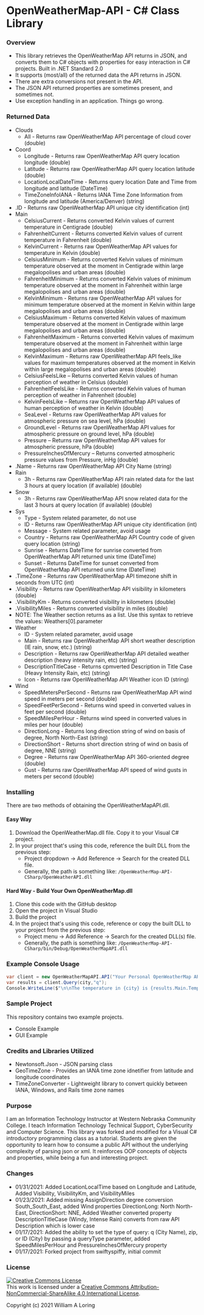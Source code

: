 # OpenWeatherMap-API - C# Class Library

### Overview
- This library retrieves the OpenWeatherMap API returns in JSON, and converts them to C# objects with properties for easy interaction in C# projects. Built in .NET Standard 2.0
- It supports (most/all) of the returned data the API returns in JSON.
- There are extra conversions not present in the API.
- The JSON API returned properties are sometimes present, and sometimes not.
- Use exception handling in an application. Things go wrong.

### Returned Data
- Clouds
  * All - Returns raw OpenWeatherMap API percentage of cloud cover (double)
- Coord
  * Longitude - Returns raw OpenWeatherMap API query location longitude (double)
  * Latitude - Returns raw OpenWeatherMap API query location latitude (double)
  * LocationLocalDateTime - Returns query location Date and Time from longitude and latitude (DateTime)
  * TimeZoneInfoIANA - Returns IANA Time Zone Information from longitude and latitude (America/Denver) (string)
- .ID - Returns raw OpenWeatherMap API unique city identification (int)
- Main
  * CelsiusCurrent - Returns converted Kelvin values of current temperature in Centigrade (double)
  * FahrenheitCurrent - Returns converted Kelvin values of current temperature in Fahrenheit (double)
  * KelvinCurrent - Returns raw OpenWeatherMap API values for temperature in Kelvin (double)
  * CelsiusMinimum - Returns converted Kelvin values of minimum temperature observed at the moment in Centigrade within large megalopolises and urban areas (double)
  * FahrenheitMinimum - Returns converted Kelvin values of minimum temperature observed at the moment in Fahrenheit within large megalopolises and urban areas (double)
  * KelvinMinimum - Returns raw OpenWeatherMap API values for minimum temperature observed at the moment in Kelvin within large megalopolises and urban areas (double)
  * CelsiusMaximum - Returns converted Kelvin values of maximum temperature observed at the moment in Centigrade within large megalopolises and urban areas (double)
  * FahrenheitMaximum - Returns converted Kelvin values of maximum temperature observed at the moment in Fahrenheit within large megalopolises and urban areas (double)
  * KelvinMaximum - Returns raw OpenWeatherMap API feels_like values for maximum temperatures observed at the moment in Kelvin within large megalopolises and urban areas (double)
  * CelsiusFeelsLike – Returns converted Kelvin values of human perception of weather in Celsius (double)
  * FahrenheitFeelsLike - Returns converted Kelvin values of human perception of weather in Fahrenheit (double)
  * KelvinFeelsLike – Returns raw OpenWeatherMap API values of human perception of weather in Kelvin (double)
  * SeaLevel - Returns raw OpenWeatherMap API values for atmospheric pressure on sea level, hPa (double)
  * GroundLevel - Returns raw OpenWeatherMap API values for atmospheric pressure on ground level, hPa (double)
  * Pressure – Returns raw OpenWeatherMap API values for atmospheric pressure, hPa (double)
  * PressureInchesOfMercury – Returns converted atmospheric pressure values from Pressure, inHg (double)
- .Name - Returns raw OpenWeatherMap API City Name (string)
- Rain
  * 3h - Returns raw OpenWeatherMap API rain related data for the last 3 hours at query location (if available) (double)
- Snow
  * 3h - Returns raw OpenWeatherMap API snow related data for the last 3 hours at query location (if available) (double)
- Sys
  * Type - System related parameter, do not use
  * ID - Returns raw OpenWeatherMap API unique city identification (int)
  * Message - System related parameter, avoid usage
  * Country - Returns raw OpenWeatherMap API Country code of given query location  (string)
  * Sunrise - Returns DateTime for sunrise converted from OpenWeatherMap API returned unix time (DateTime)
  * Sunset - Returns DateTime for sunset converted from OpenWeatherMap API returned unix time (DateTime)
- .TimeZone - Returns raw OpenWeatherMap API timezone shift in seconds from UTC (int)
- .Visibility - Returns raw OpenWeatherMap API visibility in kilometers (double)
- .VisibilityKm - Returns converted visibility in kilometers (double)
- .VisibilityMiles - Returns converted visibility in miles (double)
- NOTE: The Weather section returns as a list. Use this syntax to retrieve the values: Weathers[0].parameter
- Weather
  * ID - System related parameter, avoid usage
  * Main - Returns raw OpenWeatherMap API short weather description (IE rain, snow, etc.) (string)
  * Description - Returns raw OpenWeatherMap API detailed weather description (heavy intensity rain, etc) (string)
  * DescriptionTitleCase - Returns cpmverted Description in Title Case (Heavy Intensity Rain, etc) (string)
  * Icon - Returns raw OpenWeatherMap API Weather icon ID (string)
- Wind
  * SpeedMetersPerSecond - Returns raw OpenWeatherMap API wind speed in meters per second (double)
  * SpeedFeetPerSecond - Returns wind speed in converted values in feet per second (double)
  * SpeedMilesPerHour - Returns wind speed in converted values in miles per hour (double)
  * DirectionLong - Returns long direction string of wind on basis of degree, North North-East (string)
  * DirectionShort - Returns short direction string of wind on basis of degree, NNE (string)
  * Degree - Returns raw OpenWeatherMap API 360-oriented degree (double)
  * Gust - Returns raw OpenWeatherMap API speed of wind gusts in meters per second (double)

### Installing
There are two methods of obtaining the OpenWeatherMapAPI.dll.
#### Easy Way
1. Download the OpenWeatherMap.dll file. Copy it to your Visual C# project.
2. In your project that's using this code, reference the built DLL from the previous step:
   - Project dropdown -> Add Reference -> Search for the created DLL file.
   - Generally, the path is something like: `/OpenWeatherMap-API-CSharp/OpenWeatherAPI.dll`
#### Hard Way - Build Your Own OpenWeatherMap.dll
1. Clone this code with the GitHub desktop
2. Open the project in Visual Studio
3. Build the project
4. In the project that's using this code, reference or copy the built DLL to your project from the previous step:
   - Project menu -> Add Reference -> Search for the created DLL(s) file.
   - Generally, the path is something like: `/OpenWeatherMap-API-CSharp/bin/Debug/OpenWeatherMapAPI.dll`

### Example Console Usage
```csharp
var client = new OpenWeatherMapAPI.API("Your Personal OpenWeatherMap API Key");
var results = client.Query(city,"q");
Console.WriteLine($"\n\nThe temperature in {city} is {results.Main.Temperature.FahrenheitCurrent}°F. \nThere is a {results.Wind.SpeedMilesPerHour.ToString("n2")} mph wind from the {results.Wind.DirectionStringShort}");
```

### Sample Project
This repository contains two example projects.
- Console Example
- GUI Example

### Credits and Libraries Utilized
- Newtonsoft.Json - JSON parsing class
- GeoTimeZone - Provides an IANA time zone idnetifier from latitude and longitude coordinates
- TimeZoneConverter - Lightweight library to convert quickly between IANA, Windows, and Rails time zone names

### Purpose
I am an Information Technology Instructor at Western Nebraska Community College. I teach Information Technology Technical Support, CyberSecurity and Computer Science.
This library was forked and modified for a Visual C# introductory programming class as a tutorial. Students are given the opportunity to learn how to consume a public API without the underlying complexity of parsing json or xml. It reinforces OOP concepts of objects and properties, while being a fun and interesting project.

### Changes
- 01/31/2021: Added LocationLocalTime based on Longitude and Latitude, Added Visibility, VisibilityKm, and VisibilityMiles
- 01/23/2021: Added missing AssignDirection degree conversion South_South_East, added Wind properties DirectionLong: North North-East, DirectionShort: NNE, Added Weather converted property DescriptionTitleCase (Windy, Intense Rain) converts from raw API Description which is lower case
- 01/17/2021: Added the ability to set the type of query: q (City Name), zip, or ID (City) by passing a queryType parameter, added SpeedMilesPerHour and PressureInchesOfMercury property
- 01/17/2021: Forked project from swiftyspiffy, initial commit

### License
<a rel="license" href="http://creativecommons.org/licenses/by-nc-sa/4.0/"><img alt="Creative Commons License" style="border-width:0" src="https://i.creativecommons.org/l/by-nc-sa/4.0/88x31.png" /></a><br />This work is licensed under a <a rel="license" href="http://creativecommons.org/licenses/by-nc-sa/4.0/">Creative Commons Attribution-NonCommercial-ShareAlike 4.0 International License</a>.

Copyright (c) 2021 William A Loring